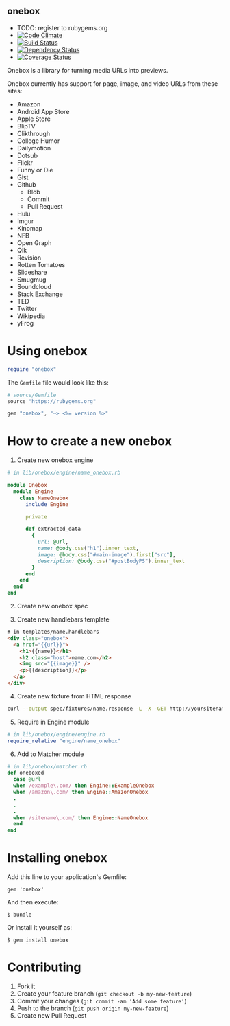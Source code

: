 onebox
----------

  - TODO: register to rubygems.org
  - [![Code Climate](https://codeclimate.com/github/dysania/onebox.png)](https://codeclimate.com/github/dysania/onebox)
  - [![Build Status](https://travis-ci.org/dysania/onebox.png)](https://travis-ci.org/dysania/onebox)
  - [![Dependency Status](https://gemnasium.com/dysania/onebox.png)](https://gemnasium.com/dysania/onebox)
  - [![Coverage Status](https://coveralls.io/repos/dysania/onebox/badge.png)](https://coveralls.io/r/dysania/onebox)


Onebox is a library for turning media URLs into previews.

Onebox currently has support for page, image, and video URLs from these sites:
- Amazon
- Android App Store
- Apple Store
- BlipTV
- Clikthrough
- College Humor
- Dailymotion
- Dotsub
- Flickr
- Funny or Die
- Gist
- Github
    - Blob
    - Commit
    - Pull Request
- Hulu
- Imgur
- Kinomap
- NFB
- Open Graph
- Qik
- Revision
- Rotten Tomatoes
- Slideshare
- Smugmug
- Soundcloud
- Stack Exchange
- TED
- Twitter
- Wikipedia
- yFrog


Using onebox
===============

``` ruby
require "onebox"
```

The `Gemfile` file would look like this:

``` ruby
# source/Gemfile
source "https://rubygems.org"

gem "onebox", "~> <%= version %>"
```

How to create a new onebox
===========================

1. Create new onebox engine

``` ruby
# in lib/onebox/engine/name_onebox.rb

module Onebox
  module Engine
    class NameOnebox
      include Engine

      private

      def extracted_data
        {
          url: @url,
          name: @body.css("h1").inner_text,
          image: @body.css("#main-image").first["src"],
          description: @body.css("#postBodyPS").inner_text
        }
      end
    end
  end
end
```

2. Create new onebox spec

3. Create new handlebars template

``` html
# in templates/name.handlebars
<div class="onebox">
  <a href="{{url}}">
    <h1>{{name}}</h1>
    <h2 class="host">name.com</h2>
    <img src="{{image}}" />
    <p>{{description}}</p>
  </a>
</div>
```

4. Create new fixture from HTML response

``` bash
curl --output spec/fixtures/name.response -L -X -GET http://yoursitename.com
```

5. Require in Engine module

``` ruby
# in lib/onebox/engine/engine.rb
require_relative "engine/name_onebox"
```

6. Add to Matcher module

``` ruby
# in lib/onebox/matcher.rb
def oneboxed
  case @url
  when /example\.com/ then Engine::ExampleOnebox
  when /amazon\.com/ then Engine::AmazonOnebox
  .
  .
  .
  when /sitename\.com/ then Engine::NameOnebox
  end
end
```


Installing onebox
==================

Add this line to your application's Gemfile:

    gem 'onebox'

And then execute:

    $ bundle

Or install it yourself as:

    $ gem install onebox


Contributing
============

  1. Fork it
  2. Create your feature branch (`git checkout -b my-new-feature`)
  3. Commit your changes (`git commit -am 'Add some feature'`)
  4. Push to the branch (`git push origin my-new-feature`)
  5. Create new Pull Request
